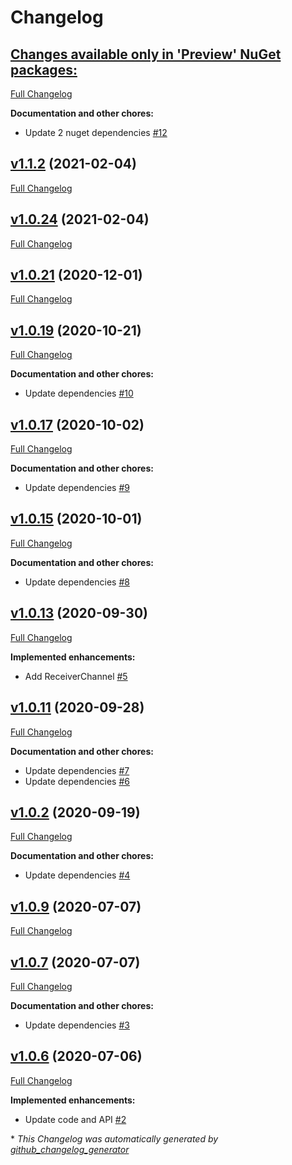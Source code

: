 # Changelog

## [**Changes available only in 'Preview' NuGet packages:**](https://github.com/nanoframework/lib-nanoFramework.Hardware.Esp32.Rmt/tree/HEAD)

[Full Changelog](https://github.com/nanoframework/lib-nanoFramework.Hardware.Esp32.Rmt/compare/v1.1.2...HEAD)

**Documentation and other chores:**

- Update 2 nuget dependencies [\#12](https://github.com/nanoframework/lib-nanoFramework.Hardware.Esp32.Rmt/pull/12)

## [v1.1.2](https://github.com/nanoframework/lib-nanoFramework.Hardware.Esp32.Rmt/tree/v1.1.2) (2021-02-04)

[Full Changelog](https://github.com/nanoframework/lib-nanoFramework.Hardware.Esp32.Rmt/compare/v1.0.24...v1.1.2)

## [v1.0.24](https://github.com/nanoframework/lib-nanoFramework.Hardware.Esp32.Rmt/tree/v1.0.24) (2021-02-04)

[Full Changelog](https://github.com/nanoframework/lib-nanoFramework.Hardware.Esp32.Rmt/compare/v1.0.21...v1.0.24)

## [v1.0.21](https://github.com/nanoframework/lib-nanoFramework.Hardware.Esp32.Rmt/tree/v1.0.21) (2020-12-01)

[Full Changelog](https://github.com/nanoframework/lib-nanoFramework.Hardware.Esp32.Rmt/compare/v1.0.19...v1.0.21)

## [v1.0.19](https://github.com/nanoframework/lib-nanoFramework.Hardware.Esp32.Rmt/tree/v1.0.19) (2020-10-21)

[Full Changelog](https://github.com/nanoframework/lib-nanoFramework.Hardware.Esp32.Rmt/compare/v1.0.17...v1.0.19)

**Documentation and other chores:**

- Update dependencies [\#10](https://github.com/nanoframework/lib-nanoFramework.Hardware.Esp32.Rmt/pull/10)

## [v1.0.17](https://github.com/nanoframework/lib-nanoFramework.Hardware.Esp32.Rmt/tree/v1.0.17) (2020-10-02)

[Full Changelog](https://github.com/nanoframework/lib-nanoFramework.Hardware.Esp32.Rmt/compare/v1.0.15...v1.0.17)

**Documentation and other chores:**

- Update dependencies [\#9](https://github.com/nanoframework/lib-nanoFramework.Hardware.Esp32.Rmt/pull/9)

## [v1.0.15](https://github.com/nanoframework/lib-nanoFramework.Hardware.Esp32.Rmt/tree/v1.0.15) (2020-10-01)

[Full Changelog](https://github.com/nanoframework/lib-nanoFramework.Hardware.Esp32.Rmt/compare/v1.0.13...v1.0.15)

**Documentation and other chores:**

- Update dependencies [\#8](https://github.com/nanoframework/lib-nanoFramework.Hardware.Esp32.Rmt/pull/8)

## [v1.0.13](https://github.com/nanoframework/lib-nanoFramework.Hardware.Esp32.Rmt/tree/v1.0.13) (2020-09-30)

[Full Changelog](https://github.com/nanoframework/lib-nanoFramework.Hardware.Esp32.Rmt/compare/v1.0.11...v1.0.13)

**Implemented enhancements:**

- Add ReceiverChannel [\#5](https://github.com/nanoframework/lib-nanoFramework.Hardware.Esp32.Rmt/pull/5)

## [v1.0.11](https://github.com/nanoframework/lib-nanoFramework.Hardware.Esp32.Rmt/tree/v1.0.11) (2020-09-28)

[Full Changelog](https://github.com/nanoframework/lib-nanoFramework.Hardware.Esp32.Rmt/compare/v1.0.2...v1.0.11)

**Documentation and other chores:**

- Update dependencies [\#7](https://github.com/nanoframework/lib-nanoFramework.Hardware.Esp32.Rmt/pull/7)
- Update dependencies [\#6](https://github.com/nanoframework/lib-nanoFramework.Hardware.Esp32.Rmt/pull/6)

## [v1.0.2](https://github.com/nanoframework/lib-nanoFramework.Hardware.Esp32.Rmt/tree/v1.0.2) (2020-09-19)

[Full Changelog](https://github.com/nanoframework/lib-nanoFramework.Hardware.Esp32.Rmt/compare/v1.0.9...v1.0.2)

**Documentation and other chores:**

- Update dependencies [\#4](https://github.com/nanoframework/lib-nanoFramework.Hardware.Esp32.Rmt/pull/4)

## [v1.0.9](https://github.com/nanoframework/lib-nanoFramework.Hardware.Esp32.Rmt/tree/v1.0.9) (2020-07-07)

[Full Changelog](https://github.com/nanoframework/lib-nanoFramework.Hardware.Esp32.Rmt/compare/v1.0.7...v1.0.9)

## [v1.0.7](https://github.com/nanoframework/lib-nanoFramework.Hardware.Esp32.Rmt/tree/v1.0.7) (2020-07-07)

[Full Changelog](https://github.com/nanoframework/lib-nanoFramework.Hardware.Esp32.Rmt/compare/v1.0.6...v1.0.7)

**Documentation and other chores:**

- Update dependencies [\#3](https://github.com/nanoframework/lib-nanoFramework.Hardware.Esp32.Rmt/pull/3)

## [v1.0.6](https://github.com/nanoframework/lib-nanoFramework.Hardware.Esp32.Rmt/tree/v1.0.6) (2020-07-06)

[Full Changelog](https://github.com/nanoframework/lib-nanoFramework.Hardware.Esp32.Rmt/compare/4982862ace179302259684a5ffa1d9abf5780c81...v1.0.6)

**Implemented enhancements:**

- Update code and API [\#2](https://github.com/nanoframework/lib-nanoFramework.Hardware.Esp32.Rmt/pull/2)



\* *This Changelog was automatically generated by [github_changelog_generator](https://github.com/github-changelog-generator/github-changelog-generator)*
